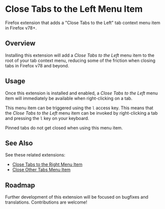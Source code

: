 # Close Tabs to the Left Menu Item
Firefox extension that adds a "Close Tabs to the Left" tab context menu item in Firefox v78+.

## Overview
Installing this extension will add a _Close Tabs to the Left_ menu item to the root of your tab context menu, reducing some of the friction when closing tabs in Firefox v78 and beyond.

## Usage
Once this extension is installed and enabled, a _Close Tabs to the Left_ menu item will immediately be available when right-clicking on a tab.

This menu item can be triggered using the `l` access key. This means that the _Close Tabs to the Left_ menu item can be invoked by right-clicking a tab and pressing the `l` key on your keyboard.

Pinned tabs do not get closed when using this menu item.

## See Also
See these related extensions:

- [Close Tabs to the Right Menu Item](https://github.com/joe-damore/close-tabs-to-the-right-item)
- [Close Other Tabs Menu Item](https://github.com/joe-damore/close-other-tabs-item)

## Roadmap
Further development of this extension will be focused on bugfixes and translations. Contributions are welcome!
